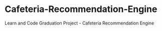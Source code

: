# Cafeteria-Recommendation-Engine
Learn and Code Graduation Project - Cafeteria Recommendation Engine
